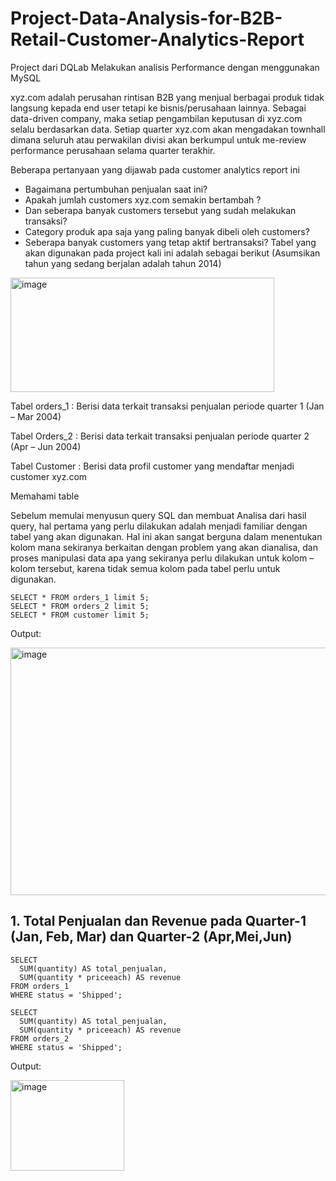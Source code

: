 # Project-Data-Analysis-for-B2B-Retail-Customer-Analytics-Report
 Project dari DQLab Melakukan analisis Performance dengan menggunakan MySQL

xyz.com adalah perusahan rintisan B2B yang menjual berbagai produk tidak langsung kepada end user tetapi ke bisnis/perusahaan lainnya. Sebagai data-driven company, maka setiap pengambilan keputusan di xyz.com selalu berdasarkan data. Setiap quarter xyz.com akan mengadakan townhall dimana seluruh atau perwakilan divisi akan berkumpul untuk me-review performance perusahaan selama quarter terakhir.

Beberapa pertanyaan yang dijawab pada customer analytics report ini
- Bagaimana pertumbuhan penjualan saat ini?
- Apakah jumlah customers xyz.com semakin bertambah ?
- Dan seberapa banyak customers tersebut yang sudah melakukan transaksi?
- Category produk apa saja yang paling banyak dibeli oleh customers?
- Seberapa banyak customers yang tetap aktif bertransaksi?
Tabel yang akan digunakan pada project kali ini adalah sebagai berikut (Asumsikan tahun yang sedang berjalan adalah tahun 2014)
<img width="422" height="183" alt="image" src="https://github.com/user-attachments/assets/9abf5f7f-47d0-4678-84ea-dbfaee9f9adb" />

Tabel orders_1 : Berisi data terkait transaksi penjualan periode quarter 1 (Jan – Mar 2004)

Tabel Orders_2 : Berisi data terkait transaksi penjualan periode quarter 2 (Apr – Jun 2004)

Tabel Customer : Berisi data profil customer yang mendaftar menjadi customer xyz.com

Memahami table

Sebelum memulai menyusun query SQL dan membuat Analisa dari hasil query, hal pertama yang perlu dilakukan adalah menjadi familiar dengan tabel yang akan digunakan. Hal ini akan sangat berguna dalam menentukan kolom mana sekiranya berkaitan dengan problem yang akan dianalisa, dan proses manipulasi data apa yang sekiranya perlu dilakukan untuk kolom – kolom tersebut, karena tidak semua kolom pada tabel perlu untuk digunakan.

    SELECT * FROM orders_1 limit 5;
    SELECT * FROM orders_2 limit 5;
    SELECT * FROM customer limit 5;
Output:

<img width="665" height="396" alt="image" src="https://github.com/user-attachments/assets/00645272-d9b1-4e3d-a7b8-f62690484390" />

## 1. Total Penjualan dan Revenue pada Quarter-1 (Jan, Feb, Mar) dan Quarter-2 (Apr,Mei,Jun)

    SELECT
      SUM(quantity) AS total_penjualan,
      SUM(quantity * priceeach) AS revenue
    FROM orders_1
    WHERE status = 'Shipped';

    SELECT
      SUM(quantity) AS total_penjualan,
      SUM(quantity * priceeach) AS revenue
    FROM orders_2
    WHERE status = 'Shipped';

Output:

<img width="182" height="145" alt="image" src="https://github.com/user-attachments/assets/ccc1093a-c154-487b-823e-0bf7d0bc2333" />
